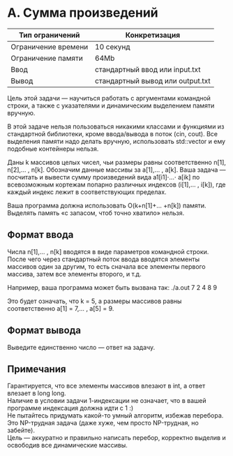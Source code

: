 # A. Сумма произведений

| Тип ограничений  | Конкретизация |
| ------------- | ------------- |
| Ограничение времени | 10 секунд  |
| Ограничение памяти  | 64Mb  |
| Ввод  | 	стандартный ввод или input.txt  |
| Вывод  | 	стандартный вывод или output.txt  |

Цель этой задачи — научиться работать с аргументами командной строки, а также с указателями и динамическим выделением памяти вручную.

В этой задаче нельзя пользоваться никакими классами и функциями из стандартной библиотеки, кроме ввода/вывода в поток (cin, cout).
Все выделения памяти надо делать вручную, использовать std::vector и ему подобные контейнеры нельзя.

Даны k массивов целых чисел, чьи размеры равны соответственно n[1], n[2],… , n[k]. Обозначим данные массивы за a[1],… , a[k].
Ваша задача — посчитать и вывести сумму произведений вида a1[i1]⋅…⋅ a[ik] по всевозможным кортежам попарно различных индексов (i[1],… , i[k]),
где каждый индекс лежит в соответствующих пределах.

Ваша программа должна использовать O(k+n[1]+… +n[k]) памяти. Выделять память «с запасом, чтоб точно хватило» нельзя.

## Формат ввода
Числа n[1],… , n[k] вводятся в виде параметров командной строки. После чего через стандартный поток ввода вводятся элементы массивов один за другим, то есть сначала все элементы первого массива, затем все элементы второго, и т.д.

Например, ваша программа может быть вызвана так: ./a.out 7 2 4 8 9

Это будет означать, что k = 5, а размеры массивов равны соответственно a[1] = 7,… , a[5] = 9.

## Формат вывода
Выведите единственно число — ответ на задачу.

## Примечания
Гарантируется, что все элементы массивов влезают в int, а ответ влезает в long long.\
Наличие в условии задачи 1-индексации не означает, что в вашей программе индексация должна идти с 1 :)\
Не пытайтесь придумать какой-то умный алгоритм, избежав перебора. Это NP-трудная задача (даже хуже, чем просто NP-трудная, но забейте).\
Цель — аккуратно и правильно написать перебор, корректно выделив и освободив все динамические массивы.
